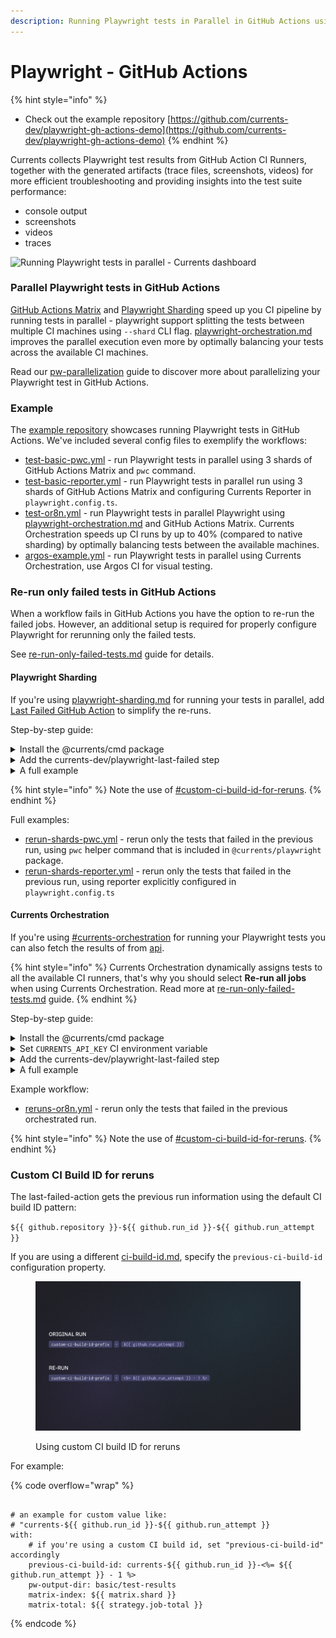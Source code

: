 ```yaml
---
description: Running Playwright tests in Parallel in GitHub Actions using Matrix Workflow
---
```


# Playwright - GitHub Actions

{% hint style="info" %}
* Check out the example repository [https://github.com/currents-dev/playwright-gh-actions-demo](https://github.com/currents-dev/playwright-gh-actions-demo)
{% endhint %}

Currents collects Playwright test results from GitHub Action CI Runners, together with the generated artifacts (trace files, screenshots, videos) for more efficient troubleshooting and providing insights into the test suite performance:

* console output
* screenshots
* videos
* traces

![Running Playwright tests in parallel - Currents dashboard](../../../.gitbook/assets/playwright-run.gif)

### Parallel Playwright tests in GitHub Actions

[GitHub Actions Matrix](https://docs.github.com/en/actions/writing-workflows/choosing-what-your-workflow-does/running-variations-of-jobs-in-a-workflow) and [Playwright Sharding](https://playwright.dev/docs/test-sharding)  speed up you CI pipeline by running tests in parallel  -  playwright support splitting the tests between multiple CI machines using `--shard` CLI flag. [playwright-orchestration.md](../../../guides/parallelization-guide/pw-parallelization/playwright-orchestration.md "mention") improves the parallel execution even more by optimally balancing your tests across the available CI machines.

Read our [pw-parallelization](../../../guides/parallelization-guide/pw-parallelization/ "mention") guide to discover more about parallelizing your Playwright test in GitHub Actions.

### Example

The [example repository](https://github.com/currents-dev/playwright-gh-actions-demo) showcases running Playwright tests in GitHub Actions. We've included several config files to exemplify the workflows:&#x20;

* [test-basic-pwc.yml](https://github.com/currents-dev/playwright-gh-actions-demo/blob/main/.github/workflows/test-basic-pwc.yml) - run Playwright tests in parallel using 3 shards of GitHub Actions Matrix and `pwc` command.
* [test-basic-reporter.yml](https://github.com/currents-dev/playwright-gh-actions-demo/blob/main/.github/workflows/test-basic-reporter.yml) - run Playwright tests in parallel run using 3 shards of GitHub Actions Matrix and configuring Currents Reporter in `playwright.config.ts`.
* [test-or8n.yml](https://github.com/currents-dev/playwright-gh-actions-demo/blob/main/.github/workflows/test-or8n.yml) - run Playwright tests in parallel Playwright using [playwright-orchestration.md](../../../guides/parallelization-guide/pw-parallelization/playwright-orchestration.md "mention") and GitHub Actions Matrix. Currents Orchestration speeds up CI runs by up to 40% (compared to native sharding) by optimally balancing tests between the available machines.
* [argos-example.yml](https://github.com/currents-dev/playwright-gh-actions-demo/blob/main/.github/workflows/argos-example.yml) - run Playwright tests in parallel using Currents Orchestration, use Argos CI for visual testing.

### Re-run only failed tests in GitHub Actions

When a workflow fails in GitHub Actions you have the option to re-run the failed jobs.  However, an additional setup is required for properly configure Playwright for rerunning only the failed tests.&#x20;

See [re-run-only-failed-tests.md](../../../guides/re-run-only-failed-tests.md "mention") guide for details.

#### Playwright Sharding

If you're using [playwright-sharding.md](../../../guides/parallelization-guide/pw-parallelization/playwright-sharding.md "mention") for running your tests in parallel, add [Last Failed GitHub Action](https://github.com/currents-dev/playwright-last-failed) to simplify the re-runs.

Step-by-step guide:

<details>

<summary>Install the @currents/cmd package</summary>

```bash
npm i -D @currents/cmd
```

</details>

<details>

<summary>Add the currents-dev/playwright-last-failed step</summary>

Add a step to your workflow before you run your tests

<pre class="language-yaml"><code class="lang-yaml">- name: Playwright Last Failed action
<strong>  id: last-failed-action
</strong><strong>  uses: currents-dev/playwright-last-failed@v1
</strong>  with:
    # if you're using a custom CI build id, set "previous-ci-build-id" accordingly 
    # previous-ci-build-id: default is ${{ github.repository }}-${{ github.run_id }}-&#x3C;%= ${{ github.run_attempt }} - 1 %>
    pw-output-dir: basic/test-results
    matrix-index: ${{ matrix.shard }}
    matrix-total: ${{ strategy.job-total }}
</code></pre>

See the [action configuration for details](https://github.com/currents-dev/playwright-last-failed/blob/main/action.yml).

</details>

<details>

<summary>A full example</summary>

{% code lineNumbers="true" %}
```yaml
name: failed-only-reruns

on:
  push:

jobs:
  test-reporter:
    strategy:
      fail-fast: false
      matrix:
        shard: [1, 2, 3]
    timeout-minutes: 60
    runs-on: ubuntu-latest
    container: mcr.microsoft.com/playwright:latest
    env:
      CURRENTS_PROJECT_ID: bnsqNa
      CURRENTS_RECORD_KEY: ${{ secrets.CURRENTS_RECORD_KEY }}
      CURRENTS_CI_BUILD_ID: ${{ github.repository }}-${{ github.run_id }}-${{ github.run_attempt }}
    steps:
      - uses: actions/checkout@v4
        with:
          ref: ${{ github.ref }}
      - run: |
          echo "$GITHUB_WORKSPACE"
          git config --global --add safe.directory "$GITHUB_WORKSPACE"
      - uses: actions/setup-node@v4
        with:
          node-version: "20.x"
      - name: Install dependencies
        run: |
          npm ci
          npx playwright install chrome
      - name: Playwright Last Failed action
        id: last-failed-action
        uses: currents-dev/playwright-last-failed@v1
        with:
          pw-output-dir: basic/test-results
          matrix-index: ${{ matrix.shard }}
          matrix-total: ${{ strategy.job-total }}
      - name: Playwright Tests
        working-directory: ./basic
        run: |
          COMMAND="npx playwright test --config playwright.config.reporter.ts ${{ steps.last-failed-action.outputs.extra-pw-flags }}"
          echo "Running command: $COMMAND"
          $COMMAND
```
{% endcode %}

</details>

{% hint style="info" %}
Note the use of [#custom-ci-build-id-for-reruns](playwright-github-actions.md#custom-ci-build-id-for-reruns "mention").
{% endhint %}

Full examples:

* [rerun-shards-pwc.yml](https://github.com/currents-dev/playwright-gh-actions-demo/blob/main/.github/workflows/rerun-shards-pwc.yml) - rerun only the tests that failed in the previous run, using `pwc` helper command that is included in `@currents/playwright` package.
* [rerun-shards-reporter.yml](https://github.com/currents-dev/playwright-gh-actions-demo/blob/main/.github/workflows/rerun-shards-reporter.yml) - rerun only the tests that failed in the previous run, using reporter explicitly configured in `playwright.config.ts`

#### Currents Orchestration

If you're using [#currents-orchestration](playwright-github-actions.md#currents-orchestration "mention") for running your Playwright tests you can also fetch the results of  from [api](../../../resources/api/ "mention").

{% hint style="info" %}
Currents Orchestration dynamically assigns tests to all the available CI runners, that's why you should select **Re-run all jobs** when using Currents Orchestration. Read more at [re-run-only-failed-tests.md](../../../guides/re-run-only-failed-tests.md "mention") guide.
{% endhint %}

Step-by-step guide:

<details>

<summary>Install the @currents/cmd package</summary>

```bash
npm i -D @currents/cmd
```

</details>

<details>

<summary>Set <code>CURRENTS_API_KEY</code> CI environment variable</summary>

Obtain an API key (see [api-keys.md](../../../resources/api/api-keys.md "mention")) from Currents Dashboard (in addition to Record Key) and set [GitHub Actions Secret](https://docs.github.com/en/actions/security-for-github-actions/security-guides/using-secrets-in-github-actions)

```yaml
env:
  CURRENTS_RECORD_KEY: ${{ secrets.CURRENTS_RECORD_KEY }}
  CURRENTS_API_KEY: ${{ secrets.CURRENTS_API_KEY }}
```

</details>

<details>

<summary>Add the currents-dev/playwright-last-failed step</summary>

Add a step that fetches the last-run information prior to running tests

```yaml
- name: Playwright Last Failed action
  id: last-failed-action
  uses: currents-dev/playwright-last-failed@v1
  with:
    or8n: true
    # debug: true
    # previous-ci-build-id: default is ${{ github.repository }}-${{ github.run_id }}-%<= ${{ github.run_attempt }} - 1 %>
    pw-output-dir: basic/test-results
```

See the [action configuration for details](https://github.com/currents-dev/playwright-last-failed/blob/main/action.yml) on the inputs.

</details>

<details>

<summary>A full example</summary>

{% code lineNumbers="true" %}
```yaml
name: failed-only-or8n

on:
  push:

jobs:
  test-or8n:
    strategy:
      fail-fast: false
      matrix:
        shard: [1, 2, 3]
    timeout-minutes: 60
    runs-on: ubuntu-latest
    container: mcr.microsoft.com/playwright:latest
    env:
      CURRENTS_PROJECT_ID: bnsqNa
      CURRENTS_RECORD_KEY: ${{ secrets.CURRENTS_RECORD_KEY }}
      CURRENTS_CI_BUILD_ID: ${{ github.repository }}-${{ github.run_id }}-${{ github.run_attempt }}
      CURRENTS_API_KEY: ${{ secrets.CURRENTS_API_KEY }}
    steps:
      - uses: actions/checkout@v4
        with:
          ref: ${{ github.ref }}
      - run: |
          echo "$GITHUB_WORKSPACE"
          git config --global --add safe.directory "$GITHUB_WORKSPACE"
      - uses: actions/setup-node@v4
        with:
          node-version: "20.x"
      - name: Install dependencies
        run: |
          npm ci
          npx playwright install chrome
      - name: Playwright Last Failed action
        id: last-failed-action
        uses: currents-dev/playwright-last-failed@v1
        with:
          or8n: true
          # previous-ci-build-id: default is ${{ github.repository }}-${{ github.run_id }}-<%= ${{ github.run_attempt }} - 1 %>
          pw-output-dir: basic/test-results
      - name: Playwright Tests
        working-directory: ./basic
        run: |
          COMMAND="npx pwc-p ${{ steps.last-failed-action.outputs.extra-pw-flags }}"
          echo "Running command: $COMMAND"
          $COMMAND
```
{% endcode %}

</details>

Example workflow:

* [reruns-or8n.yml](https://github.com/currents-dev/playwright-gh-actions-demo/blob/main/.github/workflows/reruns-or8n.yml) - rerun only the tests that failed in the previous orchestrated run.

{% hint style="info" %}
Note the use of [#custom-ci-build-id-for-reruns](playwright-github-actions.md#custom-ci-build-id-for-reruns "mention").
{% endhint %}

### Custom CI Build ID for reruns

The last-failed-action gets the previous run information using the default CI build ID pattern:

`${{ github.repository }}-${{ github.run_id }}-${{ github.run_attempt }}`

If you are using a different [ci-build-id.md](../../../guides/ci-build-id.md "mention"), specify the `previous-ci-build-id` configuration property.&#x20;

<figure><img src="../../../.gitbook/assets/custom-ci-build-id.png" alt=""><figcaption><p>Using custom CI build ID for reruns</p></figcaption></figure>

For example:

{% code overflow="wrap" %}
```

# an example for custom value like:
# "currents-${{ github.run_id }}-${{ github.run_attempt }}
with:
    # if you're using a custom CI build id, set "previous-ci-build-id" accordingly 
    previous-ci-build-id: currents-${{ github.run_id }}-<%= ${{ github.run_attempt }} - 1 %>
    pw-output-dir: basic/test-results
    matrix-index: ${{ matrix.shard }}
    matrix-total: ${{ strategy.job-total }}
```
{% endcode %}
